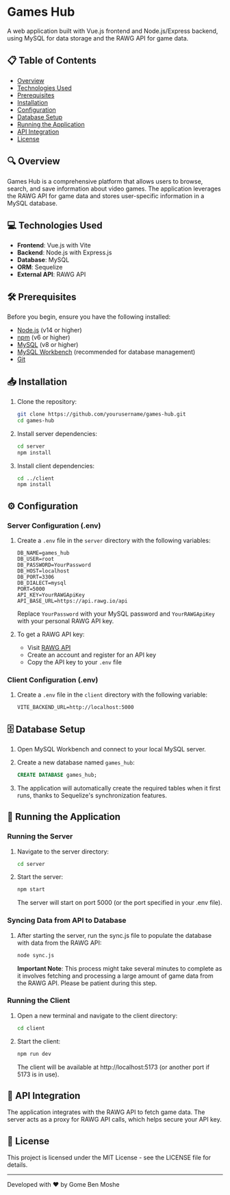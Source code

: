 # Games Hub

A web application built with Vue.js frontend and Node.js/Express backend, using MySQL for data storage and the RAWG API for game data.

## 📋 Table of Contents

- [Overview](#-overview)
- [Technologies Used](#-technologies-used)
- [Prerequisites](#%EF%B8%8F-prerequisites)
- [Installation](#-installation)
- [Configuration](#%EF%B8%8F-configuration)
- [Database Setup](#%EF%B8%8F-database-setup)
- [Running the Application](#-running-the-application)
- [API Integration](#-api-integration)
- [License](#-license)

## 🔍 Overview

Games Hub is a comprehensive platform that allows users to browse, search, and save information about video games. The application leverages the RAWG API for game data and stores user-specific information in a MySQL database.

## 💻 Technologies Used

- **Frontend**: Vue.js with Vite
- **Backend**: Node.js with Express.js
- **Database**: MySQL
- **ORM**: Sequelize
- **External API**: RAWG API

## 🛠️ Prerequisites

Before you begin, ensure you have the following installed:

- [Node.js](https://nodejs.org/) (v14 or higher)
- [npm](https://www.npmjs.com/) (v6 or higher)
- [MySQL](https://www.mysql.com/) (v8 or higher)
- [MySQL Workbench](https://www.mysql.com/products/workbench/) (recommended for database management)
- [Git](https://git-scm.com/)

## 📥 Installation

1. Clone the repository:
   ```bash
   git clone https://github.com/yourusername/games-hub.git
   cd games-hub
   ```

2. Install server dependencies:
   ```bash
   cd server
   npm install
   ```

3. Install client dependencies:
   ```bash
   cd ../client
   npm install
   ```

## ⚙️ Configuration

### Server Configuration (.env)

1. Create a `.env` file in the `server` directory with the following variables:
   ```env
   DB_NAME=games_hub
   DB_USER=root
   DB_PASSWORD=YourPassword
   DB_HOST=localhost
   DB_PORT=3306
   DB_DIALECT=mysql
   PORT=5000
   API_KEY=YourRAWGApiKey
   API_BASE_URL=https://api.rawg.io/api
   ```
   Replace `YourPassword` with your MySQL password and `YourRAWGApiKey` with your personal RAWG API key.

2. To get a RAWG API key:
   - Visit [RAWG API](https://rawg.io/apidocs)
   - Create an account and register for an API key
   - Copy the API key to your `.env` file

### Client Configuration (.env)

1. Create a `.env` file in the `client` directory with the following variable:
   ```env
   VITE_BACKEND_URL=http://localhost:5000
   ```

## 🗄️ Database Setup

1. Open MySQL Workbench and connect to your local MySQL server.

2. Create a new database named `games_hub`:
   ```sql
   CREATE DATABASE games_hub;
   ```

3. The application will automatically create the required tables when it first runs, thanks to Sequelize's synchronization features.

## 🚀 Running the Application

### Running the Server

1. Navigate to the server directory:
   ```bash
   cd server
   ```

2. Start the server:
   ```bash
   npm start
   ```
   The server will start on port 5000 (or the port specified in your .env file).

### Syncing Data from API to Database

1. After starting the server, run the sync.js file to populate the database with data from the RAWG API:
   ```bash
   node sync.js
   ```
   
   **Important Note**: This process might take several minutes to complete as it involves fetching and processing a large amount of game data from the RAWG API. Please be patient during this step.

### Running the Client

1. Open a new terminal and navigate to the client directory:
   ```bash
   cd client
   ```

2. Start the client:
   ```bash
   npm run dev
   ```
   The client will be available at http://localhost:5173 (or another port if 5173 is in use).

## 🔌 API Integration

The application integrates with the RAWG API to fetch game data. The server acts as a proxy for RAWG API calls, which helps secure your API key.

## 📄 License

This project is licensed under the MIT License - see the LICENSE file for details.

---

Developed with ❤️ by Gome Ben Moshe
